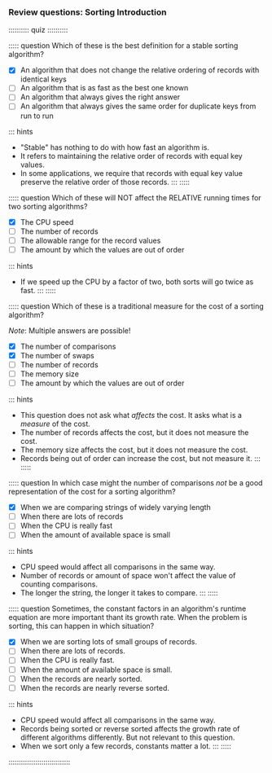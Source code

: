 
### Review questions: Sorting Introduction

:::::::::: quiz ::::::::::

::::: question
Which of these is the best definition for a stable sorting algorithm?</p>

- [x] An algorithm that does not change the relative ordering of records with identical keys
- [ ] An algorithm that is as fast as the best one known
- [ ] An algorithm that always gives the right answer
- [ ] An algorithm that always gives the same order for duplicate keys from run to run

::: hints
- "Stable" has nothing to do with how fast an algorithm is.
- It refers to maintaining the relative order of records with equal key values.
- In some applications, we require that records with equal key value preserve the relative order of those records.
:::
:::::

::::: question
Which of these will NOT affect the RELATIVE running times for two sorting algorithms?

- [x] The CPU speed
- [ ] The number of records
- [ ] The allowable range for the record values
- [ ] The amount by which the values are out of order

::: hints
- If we speed up the CPU by a factor of two, both sorts will go twice as fast.
:::
:::::

::::: question
Which of these is a traditional measure for the cost of a sorting algorithm?

*Note*: Multiple answers are possible!

- [x] The number of comparisons
- [x] The number of swaps
- [ ] The number of records
- [ ] The memory size
- [ ] The amount by which the values are out of order

::: hints
- This question does not ask what *affects* the cost. It asks what is a *measure* of the cost.
- The number of records affects the cost, but it does not measure the cost.
- The memory size affects the cost, but it does not measure the cost.
- Records being out of order can increase the cost, but not measure it.
:::
:::::

::::: question
In which case might the number of comparisons *not* be 
a good representation of the cost for a sorting algorithm?

- [x] When we are comparing strings of widely varying length
- [ ] When there are lots of records
- [ ] When the CPU is really fast
- [ ] When the amount of available space is small

::: hints
- CPU speed would affect all comparisons in the same way.
- Number of records or amount of space won't affect the value of counting comparisons.
- The longer the string, the longer it takes to compare.
:::
:::::

::::: question
Sometimes, the constant factors in an algorithm's runtime equation are more important
thant its growth rate. When the problem is sorting, this can happen in which situation?

- [x] When we are sorting lots of small groups of records.
- [ ] When there are lots of records.
- [ ] When the CPU is really fast.
- [ ] When the amount of available space is small.
- [ ] When the records are nearly sorted.
- [ ] When the records are nearly reverse sorted.

::: hints
- CPU speed would affect all comparisons in the same way.
- Records being sorted or reverse sorted affects the growth rate of different algorithms differently. 
But not relevant to this question.
- When we sort only a few records, constants matter a lot.
:::
:::::

::::::::::::::::::::::::::::::


